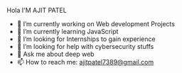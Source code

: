 Hola I'M AJIT PATEL

- 🔭 I’m currently working on Web development Projects
- 🌱 I’m currently learning JavaScript 
- 👯 I’m looking for Internships to gain experience
- 🤔 I’m looking for help with cybersecurity stuffs
- 💬 Ask me about deep web
- 📫 How to reach me: ajitpatel7389@gmail.com
